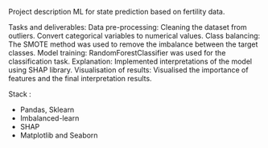 Project description
ML for state prediction based on fertility data.

Tasks and deliverables: 
Data pre-processing:
Cleaning the dataset from outliers.
Convert categorical variables to numerical values.
Class balancing:
The SMOTE method was used to remove the imbalance between the target classes.
Model training:
RandomForestClassifier was used for the classification task.
Explanation:
Implemented interpretations of the model using SHAP library.
Visualisation of results:
Visualised the importance of features and the final interpretation results.

Stack :
- Pandas, Sklearn
- Imbalanced-learn 
- SHAP 
- Matplotlib and Seaborn
